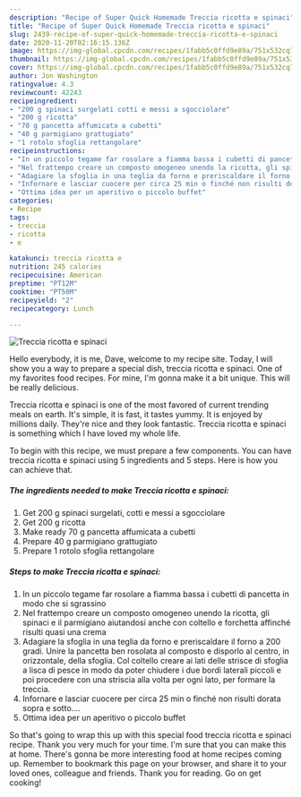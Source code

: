 ```yaml
---
description: "Recipe of Super Quick Homemade Treccia ricotta e spinaci"
title: "Recipe of Super Quick Homemade Treccia ricotta e spinaci"
slug: 2439-recipe-of-super-quick-homemade-treccia-ricotta-e-spinaci
date: 2020-11-20T02:16:15.136Z
image: https://img-global.cpcdn.com/recipes/1fabb5c0ffd9e89a/751x532cq70/treccia-ricotta-e-spinaci-recipe-main-photo.jpg
thumbnail: https://img-global.cpcdn.com/recipes/1fabb5c0ffd9e89a/751x532cq70/treccia-ricotta-e-spinaci-recipe-main-photo.jpg
cover: https://img-global.cpcdn.com/recipes/1fabb5c0ffd9e89a/751x532cq70/treccia-ricotta-e-spinaci-recipe-main-photo.jpg
author: Jon Washington
ratingvalue: 4.3
reviewcount: 42243
recipeingredient:
- "200 g spinaci surgelati cotti e messi a sgocciolare"
- "200 g ricotta"
- "70 g pancetta affumicata a cubetti"
- "40 g parmigiano grattugiato"
- "1 rotolo sfoglia rettangolare"
recipeinstructions:
- "In un piccolo tegame far rosolare a fiamma bassa i cubetti di pancetta in modo che si sgrassino"
- "Nel frattempo creare un composto omogeneo unendo la ricotta, gli spinaci e il parmigiano aiutandosi anche con coltello e forchetta affinché risulti quasi una crema"
- "Adagiare la sfoglia in una teglia da forno e preriscaldare il forno a 200 gradi. Unire la pancetta ben rosolata al composto e disporlo al centro, in orizzontale, della sfoglia. Col coltello creare ai lati delle strisce di sfoglia a lisca di pesce in modo da poter chiudere i due bordi laterali piccoli e poi procedere con una striscia alla volta per ogni lato, per formare la treccia."
- "Infornare e lasciar cuocere per circa 25 min o finché non risulti dorata sopra e sotto...."
- "Ottima idea per un aperitivo o piccolo buffet"
categories:
- Recipe
tags:
- treccia
- ricotta
- e

katakunci: treccia ricotta e 
nutrition: 245 calories
recipecuisine: American
preptime: "PT12M"
cooktime: "PT50M"
recipeyield: "2"
recipecategory: Lunch

---
```



![Treccia ricotta e spinaci](https://img-global.cpcdn.com/recipes/1fabb5c0ffd9e89a/751x532cq70/treccia-ricotta-e-spinaci-recipe-main-photo.jpg)

Hello everybody, it is me, Dave, welcome to my recipe site. Today, I will show you a way to prepare a special dish, treccia ricotta e spinaci. One of my favorites food recipes. For mine, I'm gonna make it a bit unique. This will be really delicious.



Treccia ricotta e spinaci is one of the most favored of current trending meals on earth. It's simple, it is fast, it tastes yummy. It is enjoyed by millions daily. They're nice and they look fantastic. Treccia ricotta e spinaci is something which I have loved my whole life.


To begin with this recipe, we must prepare a few components. You can have treccia ricotta e spinaci using 5 ingredients and 5 steps. Here is how you can achieve that.

<!--inarticleads1-->

##### The ingredients needed to make Treccia ricotta e spinaci:

1. Get 200 g spinaci surgelati, cotti e messi a sgocciolare
1. Get 200 g ricotta
1. Make ready 70 g pancetta affumicata a cubetti
1. Prepare 40 g parmigiano grattugiato
1. Prepare 1 rotolo sfoglia rettangolare




<!--inarticleads2-->

##### Steps to make Treccia ricotta e spinaci:

1. In un piccolo tegame far rosolare a fiamma bassa i cubetti di pancetta in modo che si sgrassino
1. Nel frattempo creare un composto omogeneo unendo la ricotta, gli spinaci e il parmigiano aiutandosi anche con coltello e forchetta affinché risulti quasi una crema
1. Adagiare la sfoglia in una teglia da forno e preriscaldare il forno a 200 gradi. Unire la pancetta ben rosolata al composto e disporlo al centro, in orizzontale, della sfoglia. Col coltello creare ai lati delle strisce di sfoglia a lisca di pesce in modo da poter chiudere i due bordi laterali piccoli e poi procedere con una striscia alla volta per ogni lato, per formare la treccia.
1. Infornare e lasciar cuocere per circa 25 min o finché non risulti dorata sopra e sotto....
1. Ottima idea per un aperitivo o piccolo buffet




So that's going to wrap this up with this special food treccia ricotta e spinaci recipe. Thank you very much for your time. I'm sure that you can make this at home. There's gonna be more interesting food at home recipes coming up. Remember to bookmark this page on your browser, and share it to your loved ones, colleague and friends. Thank you for reading. Go on get cooking!
